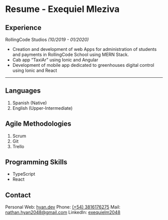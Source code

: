 # Resume - Exequiel Mleziva

## Experience

RollingCode Studios _(10/2019 - 01/2020)_

- Creation and development of web Apps for administration of students and payments in RollingCode School using MERN Stack.
- Cab app “TaxiAr” using Ionic and Angular
- Development of mobile app dedicated to greenhouses digital control using Ionic and React

---

## Languages

1.  Spanish (Native)
2.  English (Upper-Intermediate)

## Agile Methodologies

1.  Scrum
2.  Git
3.  Trello

## Programming Skills

- TypeScript
- React


## Contact

Personal Web: [hyan.dev](https://hyan.dev)
Phone: [(+54) 3816176275](tel:3816176275)
Mail: [nathan.hyan2048@gmail.com](mailto:nathan.hyan2048@gmail.com)
LinkedIn: [exequielm2048](https://www.linkedin.com/in/exequielm2048/)
